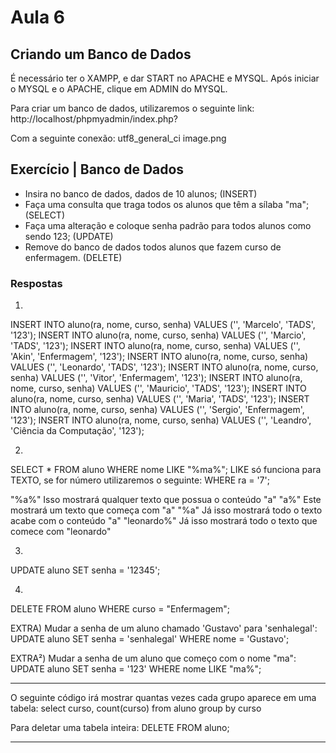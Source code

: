 # Aula 6
## Criando um Banco de Dados

É necessário ter o XAMPP, e dar START no APACHE e MYSQL.
Após iniciar o MYSQL e o APACHE, clique em ADMIN do MYSQL.

Para criar um banco de dados, utilizaremos o seguinte link: http://localhost/phpmyadmin/index.php?

Com a seguinte conexão:
utf8_general_ci
image.png

## Exercício | Banco de Dados
- Insira no banco de dados, dados de 10 alunos; (INSERT)
- Faça uma consulta que traga todos os alunos que têm a sílaba "ma"; (SELECT)
- Faça uma alteração e coloque senha padrão para todos alunos como sendo 123; (UPDATE)
- Remove do banco de dados todos alunos que fazem curso de enfermagem. (DELETE)

### Respostas
1)
INSERT INTO aluno(ra, nome, curso, senha) VALUES ('', 'Marcelo', 'TADS', '123');
INSERT INTO aluno(ra, nome, curso, senha) VALUES ('', 'Marcio', 'TADS', '123');
INSERT INTO aluno(ra, nome, curso, senha) VALUES ('', 'Akin', 'Enfermagem', '123');
INSERT INTO aluno(ra, nome, curso, senha) VALUES ('', 'Leonardo', 'TADS', '123');
INSERT INTO aluno(ra, nome, curso, senha) VALUES ('', 'Vitor', 'Enfermagem', '123');
INSERT INTO aluno(ra, nome, curso, senha) VALUES ('', 'Mauricio', 'TADS', '123');
INSERT INTO aluno(ra, nome, curso, senha) VALUES ('', 'Maria', 'TADS', '123');
INSERT INTO aluno(ra, nome, curso, senha) VALUES ('', 'Sergio', 'Enfermagem', '123');
INSERT INTO aluno(ra, nome, curso, senha) VALUES ('', 'Leandro', 'Ciência da Computação', '123');

2)
SELECT * FROM aluno WHERE nome LIKE "%ma%";
LIKE só funciona para TEXTO, se for número utilizaremos o seguinte:
WHERE ra = '7';

"%a%"
Isso mostrará qualquer texto que possua o conteúdo "a"
"a%"
Este mostrará um texto que começa com "a"
"%a"
Já isso mostrará todo o texto acabe com o conteúdo "a"
"leonardo%"
Já isso mostrará todo o texto que comece com "leonardo"

3)
UPDATE aluno SET senha = '12345';

4)
DELETE FROM aluno WHERE curso = "Enfermagem";

EXTRA)
Mudar a senha de um aluno chamado 'Gustavo' para 'senhalegal':
UPDATE aluno SET senha = 'senhalegal' WHERE nome = 'Gustavo';

EXTRA²)
Mudar a senha de um aluno que começo com o nome "ma":
UPDATE aluno SET senha = '123' WHERE nome LIKE "ma%";

---

O seguinte código irá mostrar quantas vezes cada grupo aparece em uma tabela:
select curso, count(curso) from aluno group by curso

Para deletar uma tabela inteira:
DELETE FROM aluno;

---
